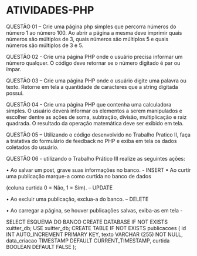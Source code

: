 # ATIVIDADES-PHP

QUESTÃO 01 –  Crie uma página php simples que percorra números do  número 1 ao número 100. Ao abrir a página a mesma deve imprimir quais  números são múltiplos de 3, quais números são múltiplos 5 e quais números são múltiplos de 3 e 5.

QUESTÃO 02 -  Crie uma página PHP onde o usuário precisa informar um número qualquer. O código deve retornar se o número digitado é par ou ímpar.

QUESTÃO 03 –  Crie uma página PHP onde o usuário digite uma palavra ou texto. Retorne em tela a quantidade de caracteres que a string digitada possui.

QUESTÃO 04 -  Crie uma página PHP que contenha uma calculadora simples. O usuário deverá informar os elementos a serem manipulados e  escolher dentre as ações de soma, subtração, divisão, multiplicação e raiz quadrada. O resultado da operação matemática deve ser exibido em tela.

QUESTÃO 05 –  Utilizando o código desenvolvido no Trabalho Pratico II, faça a tratativa do formulário de feedback no PHP e exiba em tela os dados coletados do usuário.

QUESTÃO 06 -  utilizando o Trabalho Prático III realize as seguintes ações:

• Ao salvar um post, grave suas informações no banco. - INSERT
• Ao curtir uma publicação marque-a como curtida no banco de dados 

(coluna curtida 0 = Não, 1 = Sim). – UPDATE

• Ao excluir uma publicação, exclua-a do banco. – DELETE

• Ao carregar a página, se houver publicações salvas, exiba-as em tela -

SELECT
ESQUEMA DO BANCO
CREATE DATABASE IF NOT EXISTS xuitter_db;
USE xuitter_db;
CREATE TABLE IF NOT EXISTS publicacoes (
id INT AUTO_INCREMENT PRIMARY KEY,
texto VARCHAR (255) NOT NULL,
data_criacao TIMESTAMP DEFAULT CURRENT_TIMESTAMP,
curtida BOOLEAN DEFAULT FALSE
);
